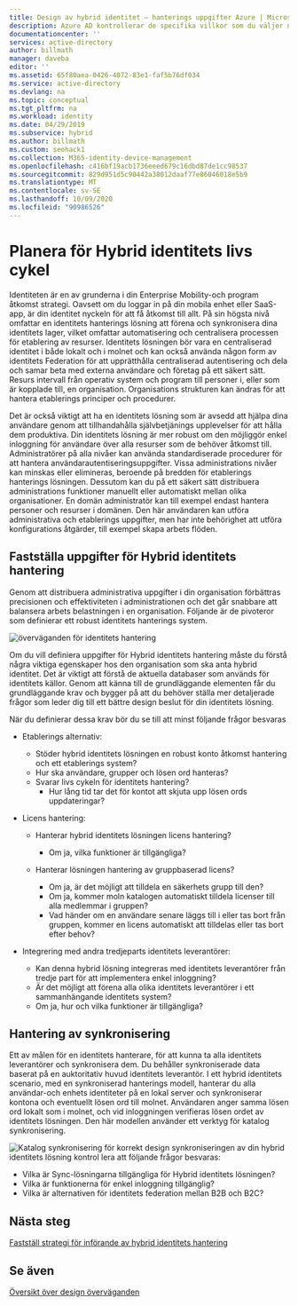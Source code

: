 ```yaml
---
title: Design av hybrid identitet – hanterings uppgifter Azure | Microsoft Docs
description: Azure AD kontrollerar de specifika villkor som du väljer när du autentiserar användaren och innan du tillåter åtkomst till programmet med villkorlig åtkomst kontroll.
documentationcenter: ''
services: active-directory
author: billmath
manager: daveba
editor: ''
ms.assetid: 65f80aea-0426-4072-83e1-faf5b76df034
ms.service: active-directory
ms.devlang: na
ms.topic: conceptual
ms.tgt_pltfrm: na
ms.workload: identity
ms.date: 04/29/2019
ms.subservice: hybrid
ms.author: billmath
ms.custom: seohack1
ms.collection: M365-identity-device-management
ms.openlocfilehash: c416bf19acb1736eeed679c16dbd87de1cc98537
ms.sourcegitcommit: 829d951d5c90442a38012daaf77e86046018e5b9
ms.translationtype: MT
ms.contentlocale: sv-SE
ms.lasthandoff: 10/09/2020
ms.locfileid: "90986526"
---
```

# <a name="plan-for-hybrid-identity-lifecycle"></a>Planera för Hybrid identitets livs cykel
Identiteten är en av grunderna i din Enterprise Mobility-och program åtkomst strategi. Oavsett om du loggar in på din mobila enhet eller SaaS-app, är din identitet nyckeln för att få åtkomst till allt. På sin högsta nivå omfattar en identitets hanterings lösning att förena och synkronisera dina identitets lager, vilket omfattar automatisering och centralisera processen för etablering av resurser. Identitets lösningen bör vara en centraliserad identitet i både lokalt och i molnet och kan också använda någon form av identitets Federation för att upprätthålla centraliserad autentisering och dela och samar beta med externa användare och företag på ett säkert sätt. Resurs intervall från operativ system och program till personer i, eller som är kopplade till, en organisation. Organisations strukturen kan ändras för att hantera etablerings principer och procedurer.

Det är också viktigt att ha en identitets lösning som är avsedd att hjälpa dina användare genom att tillhandahålla självbetjänings upplevelser för att hålla dem produktiva. Din identitets lösning är mer robust om den möjliggör enkel inloggning för användare över alla resurser som de behöver åtkomst till. Administratörer på alla nivåer kan använda standardiserade procedurer för att hantera användarautentiseringsuppgifter. Vissa administrations nivåer kan minskas eller elimineras, beroende på bredden för etablerings hanterings lösningen. Dessutom kan du på ett säkert sätt distribuera administrations funktioner manuellt eller automatiskt mellan olika organisationer. En domän administratör kan till exempel endast hantera personer och resurser i domänen. Den här användaren kan utföra administrativa och etablerings uppgifter, men har inte behörighet att utföra konfigurations åtgärder, till exempel skapa arbets flöden.

## <a name="determine-hybrid-identity-management-tasks"></a>Fastställa uppgifter för Hybrid identitets hantering
Genom att distribuera administrativa uppgifter i din organisation förbättras precisionen och effektiviteten i administrationen och det går snabbare att balansera arbets belastningen i en organisation. Följande är de pivoteror som definierar ett robust identitets hanterings system.

 ![överväganden för identitets hantering](./media/plan-hybrid-identity-design-considerations/Identity_management_considerations.png)

Om du vill definiera uppgifter för Hybrid identitets hantering måste du förstå några viktiga egenskaper hos den organisation som ska anta hybrid identitet. Det är viktigt att förstå de aktuella databaser som används för identitets källor. Genom att känna till de grundläggande elementen får du grundläggande krav och bygger på att du behöver ställa mer detaljerade frågor som leder dig till ett bättre design beslut för din identitets lösning.  

När du definierar dessa krav bör du se till att minst följande frågor besvaras

* Etablerings alternativ: 
  
  * Stöder hybrid identitets lösningen en robust konto åtkomst hantering och ett etablerings system?
  * Hur ska användare, grupper och lösen ord hanteras?
  * Svarar livs cykeln för identitets hantering? 
    * Hur lång tid tar det för kontot att skjuta upp lösen ords uppdateringar?
* Licens hantering: 
  
  * Hanterar hybrid identitets lösningen licens hantering?
    * Om ja, vilka funktioner är tillgängliga?
  * Hanterar lösningen hantering av gruppbaserad licens? 
  
    * Om ja, är det möjligt att tilldela en säkerhets grupp till den? 
    * Om ja, kommer moln katalogen automatiskt tilldela licenser till alla medlemmar i gruppen? 
    * Vad händer om en användare senare läggs till i eller tas bort från gruppen, kommer en licens automatiskt att tilldelas eller tas bort efter behov? 
* Integrering med andra tredjeparts identitets leverantörer:
  * Kan denna hybrid lösning integreras med identitets leverantörer från tredje part för att implementera enkel inloggning?
  * Är det möjligt att förena alla olika identitets leverantörer i ett sammanhängande identitets system?
  * Om ja, hur och vilka funktioner är tillgängliga?

## <a name="synchronization-management"></a>Hantering av synkronisering
Ett av målen för en identitets hanterare, för att kunna ta alla identitets leverantörer och synkronisera dem. Du behåller synkroniserade data baserat på en auktoritativ huvud identitets leverantör. I ett hybrid identitets scenario, med en synkroniserad hanterings modell, hanterar du alla användar-och enhets identiteter på en lokal server och synkroniserar kontona och eventuellt lösen ord till molnet. Användaren anger samma lösen ord lokalt som i molnet, och vid inloggningen verifieras lösen ordet av identitets lösningen. Den här modellen använder ett verktyg för katalog synkronisering.

![Katalog synkronisering ](./media/plan-hybrid-identity-design-considerations/Directory_synchronization.png) för korrekt design synkroniseringen av din hybrid identitets lösning kontrol lera att följande frågor besvaras:
*    Vilka är Sync-lösningarna tillgängliga för Hybrid identitets lösningen?
*    Vilka är funktionerna för enkel inloggning tillgänglig?
*    Vilka är alternativen för identitets federation mellan B2B och B2C?

## <a name="next-steps"></a>Nästa steg
[Fastställ strategi för införande av hybrid identitets hantering](plan-hybrid-identity-design-considerations-lifecycle-adoption-strategy.md)

## <a name="see-also"></a>Se även
[Översikt över design överväganden](plan-hybrid-identity-design-considerations-overview.md)

